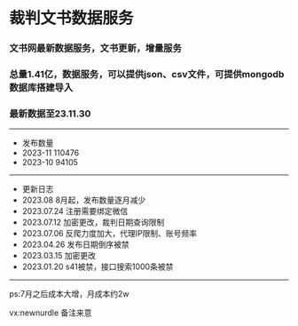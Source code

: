 # 裁判文书数据服务

### 文书网最新数据服务，文书更新，增量服务
### 总量1.41亿，数据服务，可以提供json、csv文件，可提供mongodb数据库搭建导入
### 最新数据至23.11.30


---
* 发布数量
* 2023-11 110476
* 2023-10 94105
---
* 更新日志
* 2023.08 8月起，发布数量逐月减少
* 2023.07.24 注册需要绑定微信
* 2023.07.12 加密更改，裁判日期查询限制
* 2023.07.06 反爬力度加大，代理IP限制、账号频率
* 2023.04.26 发布日期倒序被禁
* 2023.03.15 加密更改
* 2023.01.20 s41被禁，接口搜索1000条被禁
---

ps:7月之后成本大增，月成本约2w

vx:newnurdle 备注来意
